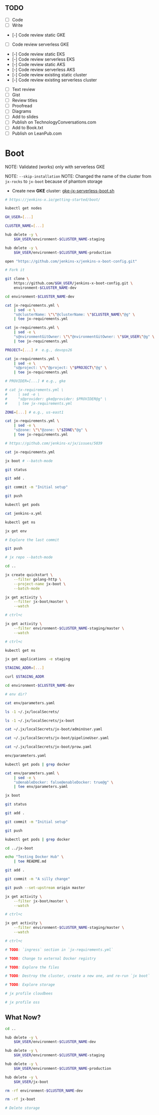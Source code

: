 ## TODO

- [ ] Code
- [ ] Write
- [-] Code review static GKE
- [ ] Code review serverless GKE
- [-] Code review static EKS
- [-] Code review serverless EKS
- [-] Code review static AKS
- [-] Code review serverless AKS
- [-] Code review existing static cluster
- [-] Code review existing serverless cluster
- [ ] Text review
- [ ] Gist
- [ ] Review titles
- [ ] Proofread
- [ ] Diagrams
- [ ] Add to slides
- [ ] Publish on TechnologyConversations.com
- [ ] Add to Book.txt
- [ ] Publish on LeanPub.com 

# Boot

NOTE: Validated (works) only with serverless GKE

NOTE: `--skip-installation`
NOTE: Changed the name of the cluster from `jx-rocks` to `jx-boot` because of phantom storage

* Create new **GKE** cluster: [gke-jx-serverless-boot.sh](TODO:)

```bash
# https://jenkins-x.io/getting-started/boot/

kubectl get nodes

GH_USER=[...]

CLUSTER_NAME=[...]

hub delete -y \
    $GH_USER/environment-$CLUSTER_NAME-staging

hub delete -y \
    $GH_USER/environment-$CLUSTER_NAME-production

open "https://github.com/jenkins-x/jenkins-x-boot-config.git"

# Fork it

git clone \
    https://github.com/$GH_USER/jenkins-x-boot-config.git \
    environment-$CLUSTER_NAME-dev

cd environment-$CLUSTER_NAME-dev

cat jx-requirements.yml \
    | sed -e \
    "s@clusterName: \"\"@clusterName: \"$CLUSTER_NAME\"@g" \
    | tee jx-requirements.yml

cat jx-requirements.yml \
    | sed -e \
    "s@nvironmentGitOwner: \"\"@nvironmentGitOwner: \"$GH_USER\"@g" \
    | tee jx-requirements.yml

PROJECT=[...] #  e.g., devops26

cat jx-requirements.yml \
    | sed -e \
    "s@project: \"\"@project: \"$PROJECT\"@g" \
    | tee jx-requirements.yml

# PROVIDER=[...] # e.g., gke

# cat jx-requirements.yml \
#     | sed -e \
#     "s@provider: gke@provider: $PROVIDER@g" \
#     | tee jx-requirements.yml

ZONE=[...] # e.g., us-east1

cat jx-requirements.yml \
    | sed -e \
    "s@zone: \"\"@zone: \"$ZONE\"@g" \
    | tee jx-requirements.yml

# https://github.com/jenkins-x/jx/issues/5039

cat jx-requirements.yml

jx boot # --batch-mode

git status

git add .

git commit -m "Initial setup"

git push

kubectl get pods

cat jenkins-x.yml

kubectl get ns

jx get env

# Explore the last commit

git push

# jx repo --batch-mode

cd ..

jx create quickstart \
    --filter golang-http \
    --project-name jx-boot \
    --batch-mode

jx get activity \
    --filter jx-boot/master \
    --watch

# ctrl+c

jx get activity \
    --filter environment-$CLUSTER_NAME-staging/master \
    --watch

# ctrl+c

kubectl get ns

jx get applications -e staging

STAGING_ADDR=[...]

curl $STAGING_ADDR

cd environment-$CLUSTER_NAME-dev

# env dir?

cat env/parameters.yaml

ls -1 ~/.jx/localSecrets/

ls -1 ~/.jx/localSecrets/jx-boot

cat ~/.jx/localSecrets/jx-boot/adminUser.yaml

cat ~/.jx/localSecrets/jx-boot/pipelineUser.yaml

cat ~/.jx/localSecrets/jx-boot/prow.yaml

env/parameters.yaml

kubectl get pods | grep docker

cat env/parameters.yaml \
    | sed -e \
    "s@enableDocker: false@enableDocker: true@g" \
    | tee env/parameters.yaml

jx boot

git status

git add .

git commit -m "Initial setup"

git push

kubectl get pods | grep docker

cd ../jx-boot

echo "Testing Docker Hub" \
    | tee README.md

git add .

git commit -m "A silly change"

git push --set-upstream origin master

jx get activity \
    --filter jx-boot/master \
    --watch

# ctrl+c

jx get activity \
    --filter environment-$CLUSTER_NAME-staging/master \
    --watch

# ctrl+c

# TODO: `ingress` section in `jx-requirements.yml`

# TODO: Change to external Docker registry

# TODO: Explore the files

# TODO: Destroy the cluster, create a new one, and re-run `jx boot`

# TODO: Explore storage

# jx profile cloudbees

# jx profile oss
```

## What Now?

```bash
cd ..

hub delete -y \
    $GH_USER/environment-$CLUSTER_NAME-dev

hub delete -y \
    $GH_USER/environment-$CLUSTER_NAME-staging

hub delete -y \
    $GH_USER/environment-$CLUSTER_NAME-production

hub delete -y \
    $GH_USER/jx-boot

rm -rf environment-$CLUSTER_NAME-dev

rm -rf jx-boot

# Delete storage
```